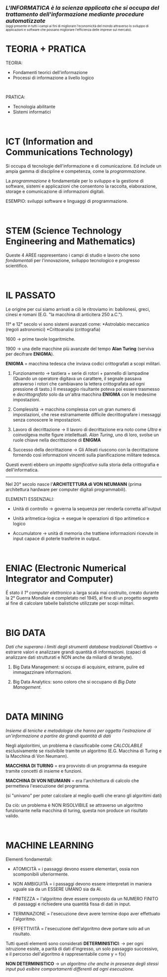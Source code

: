 <font size = "4">***L'INFORMATICA è la scienza applicata che si occupa del trattamento dell'informazione mediante procedure automatizzate***</font>
<br>
<font size = "1">(oggi presente in tutti i campi ai fini di migliorare l'economicità del mondo attraverso lo sviluppo di applicazioni e software che possano migliorare l'efficienza delle imprese sul mercato).</font>



# TEORIA + PRATICA
TEORIA:
* Fondamenti teorici dell'informazione
* Processi di informazione a livello logico

<br>

PRATICA:
* Tecnologia abilitante
* Sistemi informatici

<br>

# ICT (Information and Communications Technology)
Si occupa di tecnologie dell'informazione e di comunicazione.
Ed include un ampia gamma di discipline e competenza, come la *programmazione*.

La *programmazione* è fondamentale per lo sviluppo e la gestione di software, sistemi e applicazioni che consentono la raccolta, elaborazione, storage e comunicazione di informazioni digitali.

ESEMPIO: sviluppi software e linguaggi di programmazione.

<br>

# STEM (Science Technology Engineering and Mathematics)
Queste 4 AREE rappresentano i campi di studio e lavoro che sono *fondamentali* per l'innovazione, sviluppo tecnologico e progresso scientifico.

<br>

# IL PASSATO
Le origine per cui siamo arrivati a ciò le ritroviamo in: babilonesi, greci, cinesi e romani (E.G. "la macchina di anticitera 250 a.C.").

11° e 12° secolo vi sono sistemi avanzati come:
*Astrolabio meccanico (regoli astronomici)
*Crittoanalisi (crittografia)

1600 -> prime tavole logaritmiche.

1900 -> una delle macchine più avanzate del tempo **Alan Turing** (serviva per decifrare **ENIGMA**).

**ENIGMA** = macchina tedesca che inviava codici crittografati a scopi militari.

1) Funzionamento -> tastiera + serie di rotori + pannello di lampadine
(Quando un operatore digitava un carattere, il segnale passava attraverso i rotori che cambiavano la lettera crittografata ad ogni pressione di tasto.)
Il messaggio risultante poteva poi essere trasmesso e *decrittografato* solo da un'altra macchina **ENIGMA** con le medesime impostazioni.

2) Complessità -> macchina complessa con un gran numero di impostazioni, che rese estramamente difficile decrittografare i messaggi senza conoscere le impostazioni.

3) Lavoro di decrittazione -> Il lavoro di decrittazione era noto come *Ultra* e coinvolgeva molte figure intellettuali. *Alan Turing*, uno di loro, svolse un ruole chiave nella decrittazione di **ENIGMA**

4) Successo della decrittazione -> Gli Alleati riuscono con la decrittazione fornendo così informazioni vincenti sulla pianificazione militare tedesca.

Questi eventi ebbero un *impatto significativo* sulla storia della crittografia e dell'informatica.

--------------------------------------------------------------------------------

Nel 20° secolo nasce l'**ARCHITETTURA di VON NEUMANN** (prima architettura hardware per computer digitali programmabili).

ELEMENTI ESSENZIALI:
* Unità di controllo -> governa la sequenza per renderla corretta all'output

* Unità aritmetica-logica -> esegue le operazioni di tipo aritimetico e logico

* Accumulatore -> unità di memoria che trattiene informazioni ricevute in input capace di poterle trasferire in output.

<br>

# ENIAC (Electronic Numerical Integrator and Computer)
É stato il *1° computer elettronico* a larga scala mai costruito, creato durante la 2° Guerra Mondiale e completato nel 1945, al fine di un progetto segreto al fine di calcolare tabelle balistiche utilizzate per scopi militari.

<br>

# BIG DATA
*Dati che superano i limiti degli strumenti database tradizionali*
Obiettivo -> estrarre valori e analizzare grandi quantità di informazioni.
(capaci di analizzare dati strutturati e NON anche da miliardi di terabyte).

1) Big Data Management: si occupa di acquisire, estrarre, pulire ed immagazzinare informazioni.

2) Big Data Analytics: sono coloro che si occupano di *Big Data Management*.

<br>

# DATA MINING
*Insieme di teniche e metodologie che hanno per oggetto l'estrazione di un'informazione a partire da grandi quantità di dati*

Negli algoloritimi, un problema è classificabile come *CALCOLABILE* esclusivamente se risolvibile tramite un algoritmo (E.G. Macchina di Turing e la Macchina di Von Neumann).

**MACCHINA DI TURING** = era provvisto di un programma da eseguire tramite concetti di insieme e funzioni.

**MACCHINA DI VON NEUMANN** = era l'architettura di calcolo che permetteva l'esecuzione del programma.

(si "univano" per poter calcolare al meglio quelli che erano gli algoritimi dati)

Da ciò: un problema è NON RISOLVIBILE se attraverso un algoritmo funzionante nella macchina di turing, questa non produce un risultato valido.

<br>

# MACHINE LEARNING
Elementi fondamentali:
* ATOMICITÀ = i passaggi devono essere elementari, ossia non scomponibili ulteriormente.

* NON AMBIGUITÀ = i passaggi devono essere interpretati in maniera uguale sia da un ESSERE UMANO sia da AI.

* FINITEZZA = l'algoritmo deve essere composto da un NUMERO FINITO di passaggi e richiedere una quantità fissa di dati in input.

* TERMINAZIONE = l'esecuzione deve avere termine dopo aver effettuato l'algoritmo.

* EFFETTIVITÀ = l'esecuzione dell'algoritmo deve portare solo ad un risultato.

Tutti questi elementi sono considerati **DETERMINISTICI**:
-> per ogni istruzione esiste, a parità di dati d'ingresso, un solo passaggio successivo, e il percorso dell'algoritmo è rappresentabile come y = f(x)

**NON DETERMINISTICO** -> *un algoritmo che anche in presenza degli stessi input può esibire comportamenti differenti ad ogni esecuzione.*